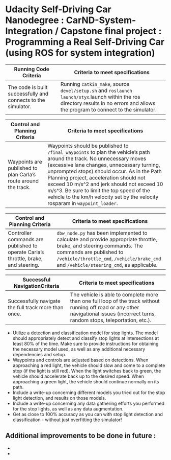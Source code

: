# Udacity Self-Driving Car Nanodegree : CarND-System-Integration / Capstone final project : Programming a Real Self-Driving Car (using ROS for system integration)

Running Code Criteria | Criteria to meet specifications
-------------------- | -------------------------------
The code is built successfully and connects to the simulator.|Running `catkin_make`, source `devel/setup.sh` and `roslaunch launch/styx`.launch within the ros directory results in no errors and allows the program to connect to the simulator.

Control and Planning Criteria | Criteria to meet specifications
-------------------- | -------------------------------
Waypoints are published to plan Carla’s route around the track. | Waypoints should be published to `/final_waypoints` to plan the vehicle’s path around the track. No unnecessary moves (excessive lane changes, unnecessary turning, unprompted stops) should occur. As in the Path Planning project, acceleration should not exceed 10 m/s^2 and jerk should not exceed 10 m/s^3. Be sure to limit the top speed of the vehicle to the km/h velocity set by the velocity rosparam in `waypoint_loader`.


Control and Planning Criteria | Criteria to meet specifications
-------------------- | -------------------------------
Controller commands are published to operate Carla’s throttle, brake, and steering. | `dbw_node.py` has been implemented to calculate and provide appropriate throttle, brake, and steering commands. The commands are published to `/vehicle/throttle_cmd`, `/vehicle/brake_cmd` and `/vehicle/steering_cmd`, as applicable.

Successful NavigationCriteria | Criteria to meet specifications
-------------------- | -------------------------------
Successfully navigate the full track more than once. | The vehicle is able to complete more than one full loop of the track without running off road or any other navigational issues (incorrect turns, random stops, teleportation, etc.).


- Utilize a detection and classification model for stop lights. The model should appropriately detect and classify stop lights at intersections at least 80% of the time. Make sure to provide instructions for obtaining the necessary model used, as well as any additional necessary dependencies and setup.
- Waypoints and controls are adjusted based on detections. When approaching a red light, the vehicle should slow and come to a complete stop (if the light is still red). When the light switches back to green, the vehicle should accelerate back up to the desired speed. When approaching a green light, the vehicle should continue normally on its path.
- Include a write-up concerning different models you tried out for the stop light detection, and results on those models.
- Include a write-up concerning any data gathering efforts you performed for the stop lights, as well as any data augmentation.
- Get as close to 100% accuracy as you can with stop light detection and classification - without just overfitting the simulator!

Additional improvements to be done in future : 
-
-
-
